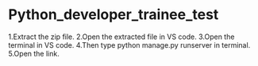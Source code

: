 # Python_developer_trainee_test
1.Extract the zip file.
2.Open the extracted file in VS code.
3.Open the terminal in VS code.
4.Then type python manage.py runserver in terminal.
5.Open the link.
